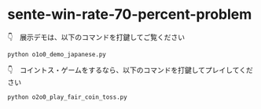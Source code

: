 # sente-win-rate-70-percent-problem

👇　展示デモは、以下のコマンドを打鍵してご覧ください  

```shell
python o1o0_demo_japanese.py
```

👇　コイントス・ゲームをするなら、以下のコマンドを打鍵してプレイしてください  

```shell
python o2o0_play_fair_coin_toss.py
```
